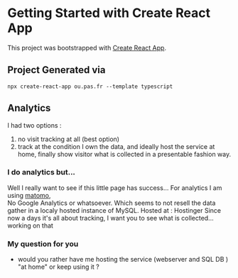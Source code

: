 # Getting Started with Create React App

This project was bootstrapped with [Create React App](https://github.com/facebook/create-react-app).


## Project Generated via
```
npx create-react-app ou.pas.fr --template typescript
```

## Analytics
I had two options :
  1. no visit tracking at all (best option)
  2. track at the condition I own the data, and ideally host the service at home, finally show visitor what is collected in a presentable fashion way.

### I do analytics but...
  Well I really want to see if this little page has success...
  For analytics I am using [matomo](https://matomo.org/),  
  No Google Analytics or whatsoever. Which seems to not resell the data gather in a localy hosted instance of MySQL.
  Hosted at : Hostinger 
  Since now a days it's all about tracking,  I want you to see what is collected... working on that

### My question for you
   - would you rather have me hosting the service (webserver and SQL DB ) "at home" or keep using it  ?

